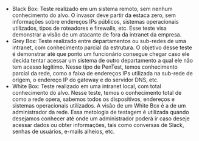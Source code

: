 
- Black Box: Teste realizado em um sistema remoto, sem nenhum conhecimento do alvo. O invasor deve partir da estaca zero, sem informações sobre endereços IPs públicos, sistemas operacionais utilizados, tipos de roteadores e firewalls, etc. Esse teste visa demonstrar a visão de um atacante de fora da intranet da empresa.
- Grey Box: Teste realizado entre departamentos ou sub-redes de uma intranet, com conhecimento parcial da estrutura. O objetivo desse teste é demonstrar até que ponto um funcionário consegue chegar caso ele decida tentar acessar um sistema de outro departamento a qual ele não tem acesso legítimo. Nesse tipo de PenTest, temos conhecimento parcial da rede, como a faixa de endereços IPs utilizada na sub-rede de origem, o endereço IP do gateway e do servidor DNS, etc.
- White Box: Teste realizado em uma intranet local, com total conhecimento do alvo. Nesse teste, temos o conhecimento total de como a rede opera, sabemos todos os dispositivos, endereços e sistemas operacionais utilizados. A visão de um White Box é a de um administrador da rede. Essa metologia de testagem é utilizada quando desejamos conhecer até onde um administrador poderá ir caso deseje acessar dados ou obter informações, tais como conversas de Slack, senhas de usuários, e-mails alheios, etc.